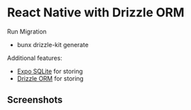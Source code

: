 # React Native with Drizzle ORM

Run Migration
- bunx drizzle-kit generate 

Additional features:

- [Expo SQLite](https://docs.expo.dev/versions/latest/sdk/sqlite-next/) for storing
- [Drizzle ORM](https://docs.expo.dev/versions/latest/sdk/sqlite-next/) for storing

## Screenshots
